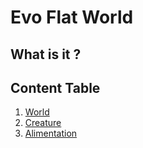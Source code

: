 # Evo Flat World

## What is it ?

## Content Table

1. [World](world.md)
2. [Creature](creature.md)
3. [Alimentation](alimentation.md)